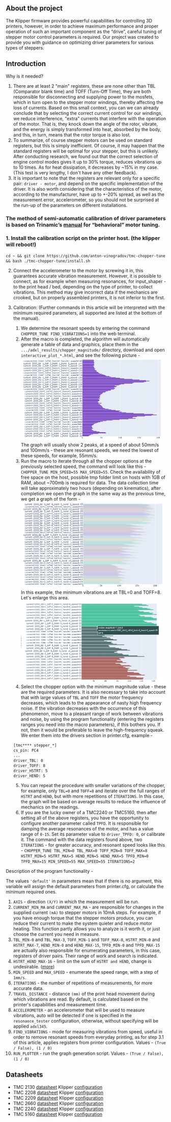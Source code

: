 ## About the project
The Klipper firmware provides powerful capabilities for controlling 3D printers, however, in order to achieve maximum performance and proper operation of such an important component as the “drive”, careful tuning of stepper motor control parameters is required.
Our project was created to provide you with guidance on optimizing driver parameters for various types of steppers.

## Introduction
Why is it needed?
1. There are at least 2 "main" registers, these are none other than TBL (Comparator blank time) and TOFF (Turn-Off Time), they are both responsible for disconnecting and supplying power to the mosfets, which in turn open to the stepper motor windings, thereby affecting the loss of currents. Based on this small context, you can
   we can already conclude that by selecting the correct current control for our windings, we reduce interference, "extra" currents that interfere with the operation of the motor. That is, they knock down the angle of the rotor, vibrate, and the energy is simply transformed into heat, absorbed by the body, and this, in turn, means that the rotor torque is also lost.
2. To summarize, of course stepper motors can be used on standard registers, but this is simply inefficient. Of course, it may happen that the standard registers will be optimal for your stepper, but this is unlikely.
   After conducting research, we found out that the correct selection of engine control modes gives it up to 30% torque, reduces vibrations up to 10 times. As for heat dissipation, it decreases by ~15% in my case. (This test is very lengthy, I don't have any other feedback).
3. It is important to note that the registers are relevant only for a specific pair: `driver - motor`, and depend on the specific implementation of the driver. It is also worth considering that the characteristics of the motor, according to the manufacturer, have up to +-20% spread, as well as the measurement error, accelerometer, so you should not be surprised at the run-up of the parameters on different installations.


### The method of semi-automatic calibration of driver parameters is based on Trinamic’s [manual](https://www.analog.com/en/app-notes/AN-001.html) for “behavioral” motor tuning.
### 1. Install the calibration script on the printer host. (the klipper will reboot!)
```
cd ~ && git clone https://github.com/anton-vinogradov/tmc-chopper-tune && bash ./tmc-chopper-tune/install.sh
```

2. Connect the accelerometer to the motor by screwing it in, this guarantees accurate vibration measurement.
   However, it is possible to connect, as for example when measuring resonances, for input_shaper - to the print head / bed, depending on the type of printer, to collect vibrations.
   This method may give incorrect data if the mechanics are crooked, but on properly assembled printers, it is not inferior to the first.

3. Calibration: (Further commands in this article will be interpreted with the minimum required parameters, all supported are listed at the bottom of the manual).
    1. We determine the resonant speeds by entering the command `CHOPPER_TUNE FIND_VIBRATIONS=1` into the web terminal.
    2. After the macro is completed, the algorithm will automatically generate a table of data and graphics, place them in the `.../adxl_results/chopper_magnitude/` directory, download and open `interactive_plot_*.html`, and see the following picture -
       ![](/pictures/img_1.png)
       The graph will usually show 2 peaks, at a speed of about 50mm/s and 100mm/s - these are resonant speeds, we need the lowest of these speeds, for example, 55mm/s.
    3. Run the macro to iterate through all the chopper options at the previously selected speed, the command will look like this
       -`CHOPPER_TUNE MIN_SPEED=55 MAX_SPEED=55`. Check the availability of free space on the host, possible tmp folder limit on hosts with 1GB of RAM, about ~700mb is required for data.
       The data collection time will take approximately two hours (depending on kinematics), after completion we open the graph in the same way as the previous time, we get a graph of the form -
       ![](/pictures/img_2.png)
       In this example, the minimum vibrations are at TBL=0 and TOFF=8. Let's enlarge this area.
       ![](/pictures/img_3.png)
    4. Select the chopper option with the minimum magnitude value - these are the required parameters. It is also necessary to take into account that with large values of `TBL` and `TOFF` the motor frequency decreases, which leads to the appearance of nasty high frequency noise.
       If the vibration decreases with the occurrence of this phenomenon, move to a pleasant range of work between vibrations and noise, by using the program functionality (entering the registers ranges you need into the macro parameters), if this bothers you. If not, then it would be preferable to leave the high-frequency squeak.
       We enter them into the drivers section in printer.cfg, example -
   ```
   [tmc**** stepper_*]
   cs_pin: PC4
   ...
   driver_TBL: 0
   driver_TOFF: 8
   driver_HSTRT: 5
   driver_HEND: 5
   ```

    5. You can repeat the procedure with smaller variations of the chopper, for example, only `TBL=0` and `TOFF=8` and iterate over the full ranges of `HSTRT` and `HEND`, but with more repetitions of `ITERATIONS`. In this case, the graph will be based on average results to reduce the influence of mechanics on the readings.
    6. If you are the lucky owner of a TMC2240 or TMC5160, then after setting all of the above registers, you have the opportunity to configure another parameter called `TPFD`.
       It is responsible for damping the average resonances of the motor, and has a value range of `0-15`. Set its parameter value to `driver_TPFD: 0`, or calibrate it.
       The command with the data registers found above, two `ITERATIONS` - for greater accuracy, and resonant speed looks like this - `CHOPPER_TUNE TBL_MIN=0 TBL_MAX=0 TOFF_MIN=8 TOFF_MAX=8 HSTRT_MIN=5 HSTRT_MAX=5 HEND_MIN=5 HEND_MAX=5 TPFD_MIN=0 TPFD_MAX=15 MIN_SPEED=55 MAX_SPEED=55 ITERATIONS=2`


Description of the program functionality -

The values `'default'` in parameters mean that if there is no argument, this variable will assign the default parameters from printer.cfg, or calculate the minimum required ones.

1. `AXIS` - direction `(X/Y)` in which the measurement will be run.
2. `CURRENT_MIN_MA` and `CURRENT_MAX_MA` - are responsible for changes in the supplied current `(mA)` to stepper motors in 10mA steps. For example, if you have enough torque that the stepper motors produce, you can reduce their current to make the system quieter and reduce motor heating. This function partly allows you to analyze is it worth it, or just choose the current you need in measure.
3. `TBL_MIN-0` and `TBL_MAX-3`, `TOFF_MIN-1` and `TOFF_MAX-8`, `HSTRT_MIN-0` and `HSTRT_MAX-7`, `HEND_MIN-0` and `HEND_MAX-15`, `TPFD_MIN-0` and `TPFD_MAX-15` are actually also responsible for enumerating parameters, in this case, registers of driver pairs. Their range of work and search is indicated.
4. `HSTRT_HEND_MAX-16` - limit on the sum of `HSTRT and HEND`, change is undesirable. ([more](https://www.analog.com/media/en/technical-documentation/data-sheets/TMC5160A_datasheet_rev1.17.pdf))
5. `MIN_SPEED` and `MAX_SPEED` - enumerate the speed range, with a step of `1mm/s`.
6. `ITERATIONS` - the number of repetitions of measurements, for more accurate data.
7. `TRAVEL_DISTANCE` - distance `(mm)` of the print head movement during which vibrations are read. By default, is calculated based on the printer's capabilities and measurement time.
8. `ACCELEROMETER` - an accelerometer that will be used to measure vibrations, auto will be detected if one is specified in the `resonance_tester` configuration, otherwise, without specifying will be applied `adxl345`.
9. `FIND_VIBRATIONS` - mode for measuring vibrations from speed, useful in order to remove resonant speeds from everyday printing, as for step 3.1 of this article, applies registers from printer configuration. Values - `(True / False), (1 / 0)`
10. `RUN_PLOTTER` - run the graph generation script. Values - `(True / False), (1 / 0)`

## Datasheets
- TMC 2130 [datasheet](https://www.analog.com/media/en/technical-documentation/data-sheets/TMC2130_datasheet_rev1.15.pdf) Klipper [configuration](https://www.klipper3d.org/Config_Reference.html#tmc2130)
- TMC 2208 [datasheet](https://www.analog.com/media/en/technical-documentation/data-sheets/TMC2202_TMC2208_TMC2224_datasheet_rev1.14.pdf) Klipper [configuration](https://www.klipper3d.org/Config_Reference.html#tmc2208)
- TMC 2209 [datasheet](https://www.analog.com/media/en/technical-documentation/data-sheets/TMC2209_datasheet_rev1.09.pdf) Klipper [configuration](https://www.klipper3d.org/Config_Reference.html#tmc2209)
- TMC 2660 [datasheet](https://www.analog.com/media/en/technical-documentation/data-sheets/TMC2660C_Datasheet_Rev1.01.pdf) Klipper [configuration](https://www.klipper3d.org/Config_Reference.html#tmc2660)
- TMC 2240 [datasheet](https://www.analog.com/media/en/technical-documentation/data-sheets/tmc2240_datasheet.pdf) Klipper [configuration](https://www.klipper3d.org/Config_Reference.html#tmc2240)
- TMC 5160 [datasheet](https://www.analog.com/media/en/technical-documentation/data-sheets/TMC5160A_datasheet_rev1.17.pdf) Klipper [configuration](https://www.klipper3d.org/Config_Reference.html#tmc5160)